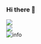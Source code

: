 ### Hi there 👋

<!--
**panghaoyu/panghaoyu** is a ✨ _special_ ✨ repository because its `README.md` (this file) appears on your GitHub profile.

Here are some ideas to get you started:

- 🔭 I’m currently working on ...
- 🌱 I’m currently learning ...
- 👯 I’m looking to collaborate on ...
- 🤔 I’m looking for help with ...
- 💬 Ask me about ...
- 📫 How to reach me: ...
- 😄 Pronouns: ...
- ⚡ Fun fact: ...
-->

![](https://visitor-badge.glitch.me/badge?page_id=panghaoyu.readme)  
![](http://antzuhl.cn:4000/get/@panghaoyu.readme)  
![info](https://github-readme-stats.vercel.app/api?username=panghaoyu&show_icons=true&count_private=true&hide=prs&theme=default_repocard)
